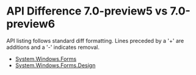 # API Difference 7.0-preview5 vs 7.0-preview6

API listing follows standard diff formatting.
Lines preceded by a '+' are additions and a '-' indicates removal.

* [System.Windows.Forms](7.0-preview6_System.Windows.Forms.md)
* [System.Windows.Forms.Design](7.0-preview6_System.Windows.Forms.Design.md)
